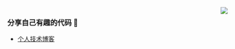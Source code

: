 <img align="right" src="https://github-readme-stats.vercel.app/api?username=hr1201&show_icons=true&icon_color=CE1D2D&text_color=718096&bg_color=ffffff&hide_title=true" />

### 分享自己有趣的代码 👋
- [个人技术博客](https://hr1201.github.io/Rarrot)

<!--
**hr1201/hr1201** is a ✨ _special_ ✨ repository because its `README.md` (this file) appears on your GitHub profile.

Here are some ideas to get you started:

- 🔭 I’m currently working on ...
- 🌱 I’m currently learning ...
- 👯 I’m looking to collaborate on ...
- 🤔 I’m looking for help with ...
- 💬 Ask me about ...
- 📫 How to reach me: ...
- 😄 Pronouns: ...
- ⚡ Fun fact: ...
-->
